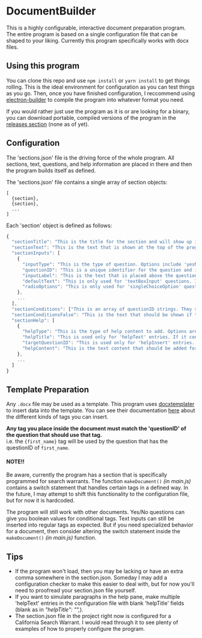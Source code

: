 # DocumentBuilder
This is a highly configurable, interactive document preparation program. The entire program is based on a single configuration file that can be shaped to your liking. Currently this program specifically works with docx files.

## Using this program
You can clone this repo and use `npm install` or `yarn install` to get things rolling. This is the ideal environment for configuration as you can test things as you go. Then, once you have finished configuration, I reccommend using [electron-builder](https://github.com/electron-userland/electron-builder) to compile the program into whatever format you need.

If you would rather just use the program as it is or are looking for a binary, you can download portable, compiled versions of the program in the [releases section](https://github.com/Tmktahu/DocumentBuilder/releases) (none as of yet).

## Configuration
The 'sections.json' file is the driving force of the whole program. All sections, text, questions, and help information are placed in there and then the program builds itself as defined.

The 'sections.json' file contains a single array of section objects:
```
[
  {section},
  {section},
  ...
]
```

Each 'section' object is defined as follows:
```javascript
{
  "sectionTitle": "This is the title for the section and will show up in the progress pane",
  "sectionText": "This is the text that is shown at the top of the program",
  "sectionInputs": [
    {
      "inputType": "This is the type of question. Options include 'yesNoQuestion', 'singleLineText', 'textBoxInput', or 'singleChoiceOption'",
      "questionID": "This is a unique identifier for the question and is used throughout the program. You can choose what this is, but it must be unique.",
      "inputLabel": "This is the text that is placed above the question itself in the program.",
      "defaultText": "This is only used for 'textBoxInput' questions. It is the default text shown in the text box.",
      "radioOptions": "This is only used for 'singleChoiceOption' questions. It is an array of strings that are the names of the options you want."
    },
    ...
  ],
  "sectionConditions": ["This is an array of questionID strings. They should be booleans. Normally they are IDs for 'yesNoQuestion' questions."],
  "sectionConditionsFalse": "This is the text that should be shown if the section conditions are false.",
  "sectionHelp": [
    {
      "helpType": "This is the type of help content to add. Options are 'helpText' or 'helpInsert'",
      "helpTitle": "This is used only for 'helpText' entries. If it contains an empty string, it will be ignored. Otherwise it adds a bolded title above the help text content.",
      "targetQuestionID": "This is used only for 'helpInsert' entries. This is the questionID of the question that the entry should insert to. Normally this should be a questionID for a 'textBoxInput' question.",
      "helpContent": "This is the text content that should be added for this help entry."
    },
    ...
  ]
}
```

## Template Preparation
Any `.docx` file may be used as a template. This program uses [docxtemplater](https://www.npmjs.com/package/docxtemplater) to insert data into the template. You can see their documentation [here](https://docxtemplater.readthedocs.io/en/latest/tag_types.html) about the different kinds of tags you can insert.

**Any tag you place inside the document must match the 'questionID' of the question that should use that tag.**  
i.e. the `{first_name}` tag will be used by the question that has the questionID of `first_name`.

#### NOTE!!
Be aware, currently the program has a section that is specifically programmed for search warrants. The function `makeDocument()` *(in main.js)* contains a switch statement that handles certain tags in a defined way. In the future, I may attempt to shift this functionality to the configuration file, but for now it is hardcoded.

The program will still work with other documents. Yes/No questions can give you boolean values for conditional tags. Text inputs can still be inserted into regular tags as expected. But if you need specialized behavior for a document, then consider altering the switch statement inside the `makeDocument()` *(in main.js)* function.

## Tips
* If the program won't load, then you may be lacking or have an extra comma somewhere in the section.json. Someday I may add a configuration checker to make this easier to deal with, but for now you'll need to proofread your section.json file yourself.
* If you want to simulate paragraphs in the help pane, make multiple 'helpText' entries in the configuration file with blank 'helpTitle' fields (blank as in *"helpTitle": "",*).
* The section.json file in the project right now is configured for a California Search Warrant. I would read through it to see plenty of examples of how to properly configure the program.
